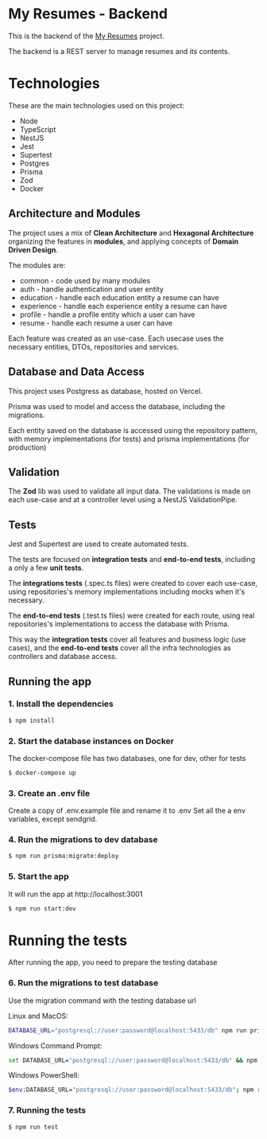 # My Resumes - Backend

This is the backend of the [My Resumes](https://github.com/raphaelmarques2/my-resumes) project.

The backend is a REST server to manage resumes and its contents.

# Technologies

These are the main technologies used on this project:

- Node
- TypeScript
- NestJS
- Jest
- Supertest
- Postgres
- Prisma
- Zod
- Docker

## Architecture and Modules

The project uses a mix of **Clean Architecture** and **Hexagonal Architecture** organizing the features in **modules**, and applying concepts of **Domain Driven Design**.

The modules are:

- common - code used by many modules
- auth - handle authentication and user entity
- education - handle each education entity a resume can have
- experience - handle each experience entity a resume can have
- profile - handle a profile entity which a user can have
- resume - handle each resume a user can have

Each feature was created as an use-case. Each usecase uses the necessary entities, DTOs, repositories and services.

## Database and Data Access

This project uses Postgress as database, hosted on Vercel.

Prisma was used to model and access the database, including the migrations.

Each entity saved on the database is accessed using the repository pattern, with memory implementations (for tests) and prisma implementations (for production)

## Validation

The **Zod** lib was used to validate all input data. The validations is made on each use-case and at a controller level using a NestJS ValidationPipe.

## Tests

Jest and Supertest are used to create automated tests.

The tests are focused on **integration tests** and **end-to-end tests**, including a only a few **unit tests**.

The **integrations tests** (.spec.ts files) were created to cover each use-case, using repositories's memory implementations including mocks when it's necessary.

The **end-to-end tests** (.test.ts files) were created for each route, using real repositories's implementations to access the database with Prisma.

This way the **integration tests** cover all features and business logic (use cases), and the **end-to-end tests** cover all the infra technologies as controllers and database access.

## Running the app

### 1. Install the dependencies

```bash
$ npm install
```

### 2. Start the database instances on Docker

The docker-compose file has two databases, one for dev, other for tests

```bash
$ docker-compose up
```

### 3. Create an .env file

Create a copy of .env.example file and rename it to .env
Set all the a env variables, except sendgrid.

### 4. Run the migrations to dev database

```bash
$ npm run prisma:migrate:deploy
```

### 5. Start the app

It will run the app at http://localhost:3001

```bash
$ npm run start:dev
```

# Running the tests

After running the app, you need to prepare the testing database

### 6. Run the migrations to test database

Use the migration command with the testing database url

Linux and MacOS:

```bash
DATABASE_URL="postgresql://user:password@localhost:5433/db" npm run prisma:migrate:deploy
```

Windows Command Prompt:

```bash
set DATABASE_URL="postgresql://user:password@localhost:5433/db" && npm run prisma:migrate:deploy
```

Windows PowerShell:

```bash
$env:DATABASE_URL="postgresql://user:password@localhost:5433/db"; npm run prisma:migrate:deploy
```

### 7. Running the tests

```bash
$ npm run test
```
